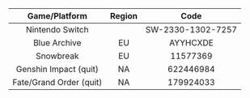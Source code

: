 | Game/Platform | Region | Code |
| :-: | :-: | :-: |
| Nintendo Switch |  | SW-2330-1302-7257 |
| Blue Archive | EU | AYYHCXDE |
| Snowbreak | EU | 11577369 |
| Genshin Impact (quit) | NA | 622446984 |
| Fate/Grand Order (quit) | NA | 179924033 |